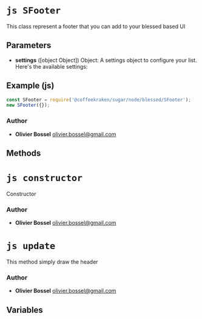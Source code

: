 


<!-- @namespace    sugar.node.blessed -->

# ```js SFooter ```


This class represent a footer that you can add to your blessed based UI

## Parameters

- **settings** ([object Object]) Object: A settings object to configure your list. Here's the available settings:



## Example (js)

```js
const SFooter = require('@coffeekraken/sugar/node/blessed/SFooter');
new SFooter({});
```


### Author
- **Olivier Bossel** <a href="mailto:olivier.bossel@gmail.com">olivier.bossel@gmail.com</a> 


## Methods




# ```js constructor ```


Constructor




### Author
- **Olivier Bossel** <a href="mailto:olivier.bossel@gmail.com">olivier.bossel@gmail.com</a> 





# ```js update ```


This method simply draw the header




### Author
- **Olivier Bossel** <a href="mailto:olivier.bossel@gmail.com">olivier.bossel@gmail.com</a> 


## Variables


